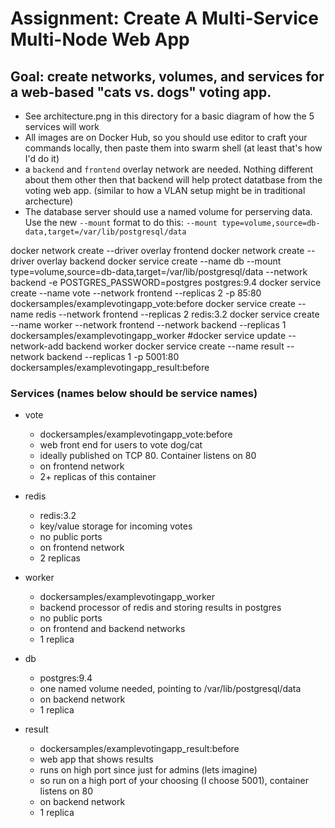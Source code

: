 # Assignment: Create A Multi-Service Multi-Node Web App

## Goal: create networks, volumes, and services for a web-based "cats vs. dogs" voting app.

- See architecture.png in this directory for a basic diagram of how the 5 services will work
- All images are on Docker Hub, so you should use editor to craft your commands locally, then paste them into swarm shell (at least that's how I'd do it)
- a `backend` and `frontend` overlay network are needed. Nothing different about them other then that backend will help protect datatbase from the voting web app. (similar to how a VLAN setup might be in traditional archecture)
- The database server should use a named volume for perserving data. Use the new `--mount` format to do this: `--mount type=volume,source=db-data,target=/var/lib/postgresql/data`


docker network create --driver overlay frontend
docker network create --driver overlay backend
docker service create --name db --mount type=volume,source=db-data,target=/var/lib/postgresql/data --network backend -e POSTGRES_PASSWORD=postgres postgres:9.4 
docker service create --name vote --network frontend --replicas 2 -p 85:80 dockersamples/examplevotingapp_vote:before
docker service create --name redis --network frontend --replicas 2 redis:3.2
docker service create --name worker --network frontend --network backend --replicas 1 dockersamples/examplevotingapp_worker
#docker service update --network-add backend worker
docker service create --name result --network backend --replicas 1 -p 5001:80 dockersamples/examplevotingapp_result:before

### Services (names below should be service names)
- vote
    - dockersamples/examplevotingapp_vote:before
    - web front end for users to vote dog/cat
    - ideally published on TCP 80. Container listens on 80
    - on frontend network
    - 2+ replicas of this container

- redis
    - redis:3.2
    - key/value storage for incoming votes
    - no public ports
    - on frontend network
    - 2 replicas

- worker
    - dockersamples/examplevotingapp_worker
    - backend processor of redis and storing results in postgres
    - no public ports
    - on frontend and backend networks
    - 1 replica

- db
    - postgres:9.4
    - one named volume needed, pointing to /var/lib/postgresql/data
    - on backend network
    - 1 replica

- result
    - dockersamples/examplevotingapp_result:before
    - web app that shows results
    - runs on high port since just for admins (lets imagine)
    - so run on a high port of your choosing (I choose 5001), container listens on 80
    - on backend network
    - 1 replica
